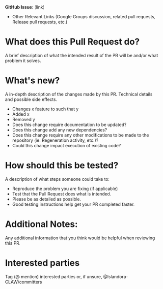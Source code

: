 **GitHub Issue**: (link)

* Other Relevant Links (Google Groups discussion, related pull requests,
 Release pull requests, etc.)

# What does this Pull Request do?

A brief description of what the intended result of the PR will be and/or what
 problem it solves.

# What's new?
A in-depth description of the changes made by this PR. Technical details and
 possible side effects.

* Changes x feature to such that y
* Added x
* Removed y
* Does this change require documentation to be updated? 
* Does this change add any new dependencies? 
* Does this change require any other modifications to be made to the repository
 (ie. Regeneration activity, etc.)? 
* Could this change impact execution of existing code?

# How should this be tested?

A description of what steps someone could take to:
* Reproduce the problem you are fixing (if applicable)
* Test that the Pull Request does what is intended.
* Please be as detailed as possible.
* Good testing instructions help get your PR completed faster.

# Additional Notes:
Any additional information that you think would be helpful when reviewing this
 PR.

# Interested parties
Tag (@ mention) interested parties or, if unsure, @Islandora-CLAW/committers


